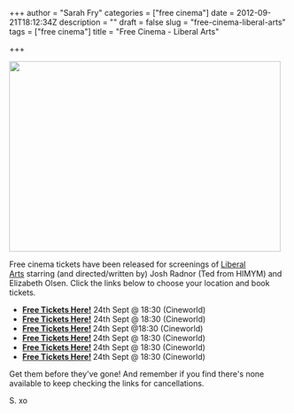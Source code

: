 +++
author = "Sarah Fry"
categories = ["free cinema"]
date = 2012-09-21T18:12:34Z
description = ""
draft = false
slug = "free-cinema-liberal-arts"
tags = ["free cinema"]
title = "Free Cinema - Liberal Arts"

+++


<a href="https://yayfryday.com/images/2012/09/liberal-arts.jpg"><img class="aligncenter size-full wp-image-1249" title="liberal arts" src="https://yayfryday.com/images/2012/09/liberal-arts.jpg" alt="" width="490" height="344" /></a>

Free cinema tickets have been released for screenings of <a href="http://www.imdb.com/title/tt1872818/" target="_blank">Liberal Arts</a> starring (and directed/written by) Josh Radnor (Ted from HIMYM) and Elizabeth Olsen. Click the links below to choose your location and book tickets.
<ul>
	<li><strong><a href="http://www.showfilmfirst.com/pin/902215" target="_blank">Free Tickets Here!</a></strong> 24th Sept @ 18:30 (Cineworld)</li>
	<li><strong><a href="http://www.showfilmfirst.com/pin/596749" target="_blank">Free Tickets Here!</a></strong> 24th Sept @ 18:30 (Cineworld)</li>
	<li><strong><a href="http://www.showfilmfirst.com/pin/595187" target="_blank">Free Tickets Here!</a> </strong>24th Sept @18:30 (Cineworld)</li>
	<li><strong><a href="http://www.showfilmfirst.com/pin/926460" target="_blank">Free Tickets Here!</a> </strong>24th Sept @ 18:30 (Cineworld)</li>
	<li><strong><a href="http://www.showfilmfirst.com/pin/143148" target="_blank">Free Tickets Here!</a> </strong>24th Sept @ 18:30 (Cineworld)</li>
	<li><strong><a href="http://www.showfilmfirst.com/pin/536535" target="_blank">Free Tickets Here!</a> </strong>24th Sept @ 18:30 (Cineworld)</li>
</ul>
Get them before they've gone! And remember if you find there's none available to keep checking the links for cancellations.

S. xo

